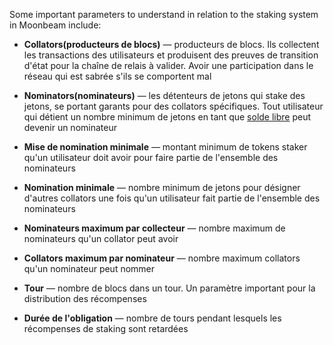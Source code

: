 Some important parameters to understand in relation to the staking system in Moonbeam include:

 - **Collators(producteurs de blocs)** — producteurs de blocs. Ils collectent les transactions des utilisateurs et produisent des preuves de transition d'état pour la chaîne de relais à valider. Avoir une participation dans le réseau qui est sabrée s'ils se comportent mal
 - **Nominators(nominateurs)** — les détenteurs de jetons qui stake des jetons, se portant garants pour des collators spécifiques. Tout utilisateur qui détient un nombre minimum de jetons en tant que [solde libre](https://wiki.polkadot.network/docs/en/learn-accounts#balance-types) peut devenir un nominateur
 - **Mise de nomination minimale** — montant minimum de tokens staker qu'un utilisateur doit avoir pour faire partie de l'ensemble des nominateurs
 - **Nomination minimale** — nombre minimum de jetons pour désigner d'autres collators une fois qu'un utilisateur fait partie de l'ensemble des nominateurs
 - **Nominateurs maximum par collecteur** — nombre maximum de nominateurs qu'un collator peut avoir
 - **Collators maximum par nominateur** — nombre maximum collators qu'un nominateur peut nommer
 - **Tour** — nombre de blocs dans un tour. Un paramètre important pour la distribution des récompenses

 - **Durée de l'obligation** — nombre de tours pendant lesquels les récompenses de staking sont retardées
